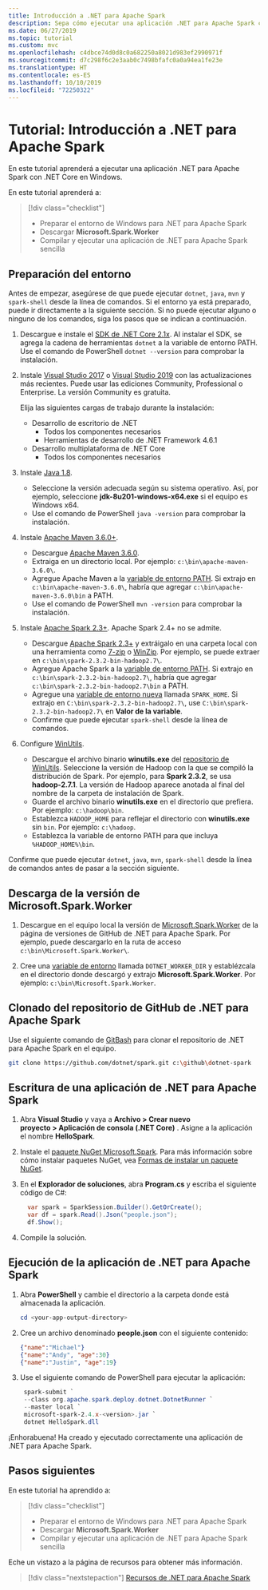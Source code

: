 ```yaml
---
title: Introducción a .NET para Apache Spark
description: Sepa cómo ejecutar una aplicación .NET para Apache Spark con .NET Core en Windows.
ms.date: 06/27/2019
ms.topic: tutorial
ms.custom: mvc
ms.openlocfilehash: c4dbce74d0d8c0a682250a8021d983ef2990971f
ms.sourcegitcommit: d7c298f6c2e3aab0c7498bfafc0a0a94ea1fe23e
ms.translationtype: HT
ms.contentlocale: es-ES
ms.lasthandoff: 10/10/2019
ms.locfileid: "72250322"
---
```

# <a name="tutorial-get-started-with-net-for-apache-spark"></a>Tutorial: Introducción a .NET para Apache Spark

En este tutorial aprenderá a ejecutar una aplicación .NET para Apache Spark con .NET Core en Windows.

En este tutorial aprenderá a:

> [!div class="checklist"]
>
> * Preparar el entorno de Windows para .NET para Apache Spark
> * Descargar **Microsoft.Spark.Worker**
> * Compilar y ejecutar una aplicación de .NET para Apache Spark sencilla

## <a name="prepare-your-environment"></a>Preparación del entorno

Antes de empezar, asegúrese de que puede ejecutar `dotnet`, `java`, `mvn` y `spark-shell` desde la línea de comandos. Si el entorno ya está preparado, puede ir directamente a la siguiente sección. Si no puede ejecutar alguno o ninguno de los comandos, siga los pasos que se indican a continuación.

1. Descargue e instale el [SDK de .NET Core 2.1x](https://dotnet.microsoft.com/download/dotnet-core/2.1). Al instalar el SDK, se agrega la cadena de herramientas `dotnet` a la variable de entorno PATH. Use el comando de PowerShell `dotnet --version` para comprobar la instalación.

2. Instale [Visual Studio 2017](https://www.visualstudio.com/downloads/) o [Visual Studio 2019](https://visualstudio.microsoft.com/vs/preview/) con las actualizaciones más recientes. Puede usar las ediciones Community, Professional o Enterprise. La versión Community es gratuita.

   Elija las siguientes cargas de trabajo durante la instalación:
      * Desarrollo de escritorio de .NET
          * Todos los componentes necesarios
          * Herramientas de desarrollo de .NET Framework 4.6.1
      * Desarrollo multiplataforma de .NET Core
          * Todos los componentes necesarios

3. Instale [Java 1.8](https://www.oracle.com/technetwork/java/javase/downloads/jdk8-downloads-2133151.html).

    * Seleccione la versión adecuada según su sistema operativo. Así, por ejemplo, seleccione **jdk-8u201-windows-x64.exe** si el equipo es Windows x64.
    * Use el comando de PowerShell `java -version` para comprobar la instalación.

4. Instale [Apache Maven 3.6.0+](https://maven.apache.org/download.cgi).
    * Descargue [Apache Maven 3.6.0](http://mirror.metrocast.net/apache/maven/maven-3/3.6.0/binaries/apache-maven-3.6.0-bin.zip).
    * Extraiga en un directorio local. Por ejemplo: `c:\bin\apache-maven-3.6.0\`.
    * Agregue Apache Maven a la [variable de entorno PATH](https://www.java.com/en/download/help/path.xml). Si extrajo en `c:\bin\apache-maven-3.6.0\`, habría que agregar `c:\bin\apache-maven-3.6.0\bin` a PATH.
    * Use el comando de PowerShell `mvn -version` para comprobar la instalación.

5. Instale [Apache Spark 2.3+](https://spark.apache.org/downloads.html). Apache Spark 2.4+ no se admite.
    * Descargue [Apache Spark 2.3+](https://spark.apache.org/downloads.html) y extráigalo en una carpeta local con una herramienta como [7-zip](https://www.7-zip.org/) o [WinZip](https://www.winzip.com/). Por ejemplo, se puede extraer en `c:\bin\spark-2.3.2-bin-hadoop2.7\`.
    * Agregue Apache Spark a la [variable de entorno PATH](https://www.java.com/en/download/help/path.xml). Si extrajo en `c:\bin\spark-2.3.2-bin-hadoop2.7\`, habría que agregar `c:\bin\spark-2.3.2-bin-hadoop2.7\bin` a PATH.
    * Agregue una [variable de entorno nueva](https://www.java.com/en/download/help/path.xml) llamada `SPARK_HOME`. Si extrajo en `C:\bin\spark-2.3.2-bin-hadoop2.7\`, use `C:\bin\spark-2.3.2-bin-hadoop2.7\` en **Valor de la variable**.
    * Confirme que puede ejecutar `spark-shell` desde la línea de comandos.

6. Configure [WinUtils](https://github.com/steveloughran/winutils).
    * Descargue el archivo binario **winutils.exe** del [repositorio de WinUtils](https://github.com/steveloughran/winutils). Seleccione la versión de Hadoop con la que se compiló la distribución de Spark. Por ejemplo, para **Spark 2.3.2**, se usa **hadoop-2.7.1**. La versión de Hadoop aparece anotada al final del nombre de la carpeta de instalación de Spark.
    * Guarde el archivo binario **winutils.exe** en el directorio que prefiera. Por ejemplo: `c:\hadoop\bin`.
    * Establezca `HADOOP_HOME` para reflejar el directorio con **winutils.exe** sin `bin`. Por ejemplo: `c:\hadoop`.
    * Establezca la variable de entorno PATH para que incluya `%HADOOP_HOME%\bin`.

Confirme que puede ejecutar `dotnet`, `java`, `mvn`, `spark-shell` desde la línea de comandos antes de pasar a la sección siguiente.

## <a name="download-the-microsoftsparkworker-release"></a>Descarga de la versión de Microsoft.Spark.Worker

1. Descargue en el equipo local la versión de [Microsoft.Spark.Worker](https://github.com/dotnet/spark/releases) de la página de versiones de GitHub de .NET para Apache Spark. Por ejemplo, puede descargarlo en la ruta de acceso `c:\bin\Microsoft.Spark.Worker\`.

2. Cree una [variable de entorno](https://www.java.com/en/download/help/path.xml) llamada `DOTNET_WORKER_DIR` y establézcala en el directorio donde descargó y extrajo **Microsoft.Spark.Worker**. Por ejemplo: `c:\bin\Microsoft.Spark.Worker`.

## <a name="clone-the-net-for-apache-spark-github-repo"></a>Clonado del repositorio de GitHub de .NET para Apache Spark

Use el siguiente comando de [GitBash](https://gitforwindows.org/) para clonar el repositorio de .NET para Apache Spark en el equipo.

```bash
git clone https://github.com/dotnet/spark.git c:\github\dotnet-spark
```

## <a name="write-a-net-for-apache-spark-app"></a>Escritura de una aplicación de .NET para Apache Spark

1. Abra **Visual Studio** y vaya a **Archivo > Crear nuevo proyecto > Aplicación de consola (.NET Core)** . Asigne a la aplicación el nombre **HelloSpark**.

2. Instale el [paquete NuGet Microsoft.Spark](https://www.nuget.org/profiles/spark). Para más información sobre cómo instalar paquetes NuGet, vea [Formas de instalar un paquete NuGet](https://docs.microsoft.com/nuget/consume-packages/ways-to-install-a-package).

3. En el **Explorador de soluciones**, abra **Program.cs** y escriba el siguiente código de C#:

   ```csharp
     var spark = SparkSession.Builder().GetOrCreate();
     var df = spark.Read().Json("people.json");
     df.Show();
   ```

4. Compile la solución.

## <a name="run-your-net-for-apache-spark-app"></a>Ejecución de la aplicación de .NET para Apache Spark

1. Abra **PowerShell** y cambie el directorio a la carpeta donde está almacenada la aplicación.

   ```powershell
   cd <your-app-output-directory>
   ```

2. Cree un archivo denominado **people.json** con el siguiente contenido:

   ```json
   {"name":"Michael"}
   {"name":"Andy", "age":30}
   {"name":"Justin", "age":19}
   ```

3. Use el siguiente comando de PowerShell para ejecutar la aplicación:

   ```powershell
    spark-submit `
    --class org.apache.spark.deploy.dotnet.DotnetRunner `
    --master local `
    microsoft-spark-2.4.x-<version>.jar `
    dotnet HelloSpark.dll
    ```

¡Enhorabuena! Ha creado y ejecutado correctamente una aplicación de .NET para Apache Spark.

## <a name="next-steps"></a>Pasos siguientes

En este tutorial ha aprendido a:
> [!div class="checklist"]
>
> * Preparar el entorno de Windows para .NET para Apache Spark
> * Descargar **Microsoft.Spark.Worker**
> * Compilar y ejecutar una aplicación de .NET para Apache Spark sencilla

Eche un vistazo a la página de recursos para obtener más información.
> [!div class="nextstepaction"]
> [Recursos de .NET para Apache Spark](../resources/index.md)
